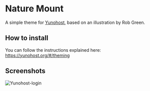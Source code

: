 # Nature Mount
A simple theme for [Yunohost](https://yunohost.org), based on an illustration by Rob Green.


## How to install

You can follow the instructions explained here:
https://yunohost.org/#/theming

## Screenshots
![Yunohost-login]([https://imgur.com/a/7WUwjpb)
